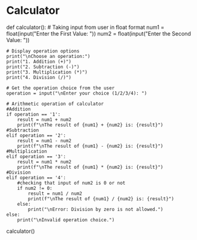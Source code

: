 # Calculator
def calculator():
    # Taking input from user in float format
    num1 = float(input("Enter the First Value: "))
    num2 = float(input("Enter the Second Value: "))
    
    # Display operation options
    print("\nChoose an operation:")
    print("1. Addition (+)")
    print("2. Subtraction (-)")
    print("3. Multiplication (*)")
    print("4. Division (/)")
    
    # Get the operation choice from the user
    operation = input("\nEnter your choice (1/2/3/4): ")
    
    # Arithmetic operation of calculator
    #Addition
    if operation == '1':
        result = num1 + num2
        print(f"\nThe result of {num1} + {num2} is: {result}")
    #Subtraction
    elif operation == '2':
        result = num1 - num2
        print(f"\nThe result of {num1} - {num2} is: {result}")
    #Multiplication
    elif operation == '3':
        result = num1 * num2
        print(f"\nThe result of {num1} * {num2} is: {result}")
    #Division 
    elif operation == '4':
        #checking that input of num2 is 0 or not
        if num2 != 0:
            result = num1 / num2
            print(f"\nThe result of {num1} / {num2} is: {result}")
        else:
            print("\nError: Division by zero is not allowed.")
    else:
        print("\nInvalid operation choice.")
calculator()
